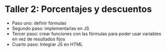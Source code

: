 # Taller 2: Porcentajes y descuentos

- Paso uno: definir fórmulas
- Segundo paso: implementarlas en JS
- Tercer paso: crear funciones con las fórmulas para poder usar variables en vez de resultados fijos
- Cuarto paso: Integrar JS en HTML